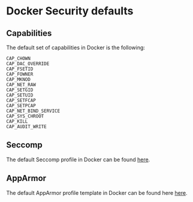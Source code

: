 # Docker Security defaults

## Capabilities

The default set of capabilities in Docker is the following:

    CAP_CHOWN
    CAP_DAC_OVERRIDE
    CAP_FSETID
    CAP_FOWNER
    CAP_MKNOD
    CAP_NET_RAW
    CAP_SETGID
    CAP_SETUID
    CAP_SETFCAP
    CAP_SETPCAP
    CAP_NET_BIND_SERVICE
    CAP_SYS_CHROOT
    CAP_KILL
    CAP_AUDIT_WRITE

## Seccomp

The default Seccomp profile in Docker can be found [here](https://github.com/moby/moby/blob/master/profiles/seccomp/default.json).

## AppArmor

The default AppArmor profile template in Docker can be found here [here](https://github.com/moby/moby/blob/master/profiles/apparmor/template.go).

